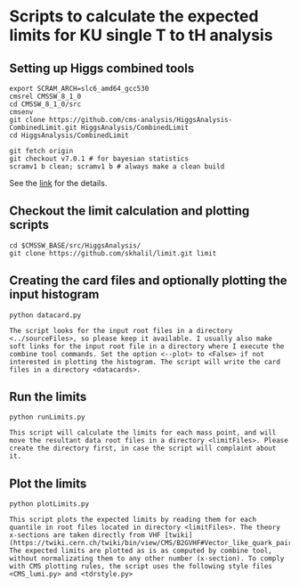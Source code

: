 # Scripts to calculate the expected limits for KU single T to tH analysis 

## Setting up Higgs combined tools

    export SCRAM_ARCH=slc6_amd64_gcc530
    cmsrel CMSSW_8_1_0
    cd CMSSW_8_1_0/src 
    cmsenv
    git clone https://github.com/cms-analysis/HiggsAnalysis-CombinedLimit.git HiggsAnalysis/CombinedLimit
    cd HiggsAnalysis/CombinedLimit
        
    git fetch origin
    git checkout v7.0.1 # for bayesian statistics
    scramv1 b clean; scramv1 b # always make a clean build

See the [link](https://twiki.cern.ch/twiki/bin/view/CMS/SWGuideHiggsAnalysisCombinedLimit#ROOT606_SLC6_CMSSW_8_1_X) for the details.

## Checkout the limit calculation and plotting scripts

    cd $CMSSW_BASE/src/HiggsAnalysis/
    git clone https://github.com/skhalil/limit.git limit

## Creating the card files and optionally plotting the input histogram
   
    python datacard.py
  
    The script looks for the input root files in a directory <../sourceFiles>, so please keep it available. I usually also make soft links for the input root file in a directory where I execute the combine tool commands. Set the option <--plot> to <False> if not interested in plotting the histogram. The script will write the card files in a directory <datacards>. 

## Run the limits
    
    python runLimits.py

    This script will calculate the limits for each mass point, and will move the resultant data root files in a directory <limitFiles>. Please create the directory first, in case the script will complaint about it.

## Plot the limits
   
    python plotLimits.py

    This script plots the expected limits by reading them for each quantile in root files located in directory <limitFiles>. The theory x-sections are taken directly from VHF [twiki](https://twiki.cern.ch/twiki/bin/view/CMS/B2GVHF#Vector_like_quark_pair_and_singl). The expected limits are plotted as is as computed by combine tool, without normalizating them to any other number (x-section). To comply with CMS plotting rules, the script uses the following style files <CMS_lumi.py> and <tdrstyle.py>
  
       

  
